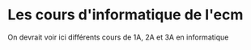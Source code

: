 # Les cours d'informatique de l'ecm

On devrait voir ici  différents cours de 1A, 2A et 3A en informatique
